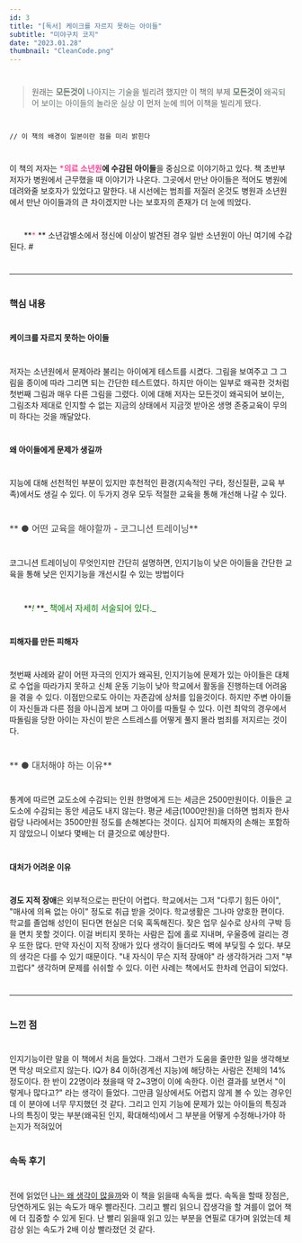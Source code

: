 ```yaml
---
id: 3
title: "[독서] 케이크를 자르지 못하는 아이들"
subtitle: "미야구치 코지"
date: "2023.01.28"
thumbnail: "CleanCode.png"
---
```

#
> 원래는 <span style="color:#62776c">**모든것이** 나아지는 기술</span>을 빌리려 했지만 이 책의 부제 <span style="color:#62776c">**모든것이** 왜곡되어 보이는 아이들의 놀라운 실상</span> 이 먼저 눈에 띄어 이책을 빌리게 됐다. 
#
```
// 이 책의 배경이 일본이란 점을 미리 밝힌다
```
#

이 책의 저자는 **<span style="color:#FF4499">*의료 소년원</span>에 수감된 아이들**을 중심으로 이야기하고 있다. 책 초반부 저자가 병원에서 근무했을 때 이야기가 나온다. 그곳에서 만난 아이들은 적어도 병원에 데려와줄 보호자가 있었다고 말한다. 내 시선에는 범죄를 저질러 온것도 병원과 소년원에서 만난 아이들과의 큰 차이겠지만 나는 보호자의 존재가 더 눈에 띄었다.
#
ㅤㅤ**<span style="color:#FF4499">*</span> ** 소년감별소에서 정신에 이상이 발견된 경우 일반 소년원이 아닌 여기에 수감된다.
#ㅤ

#
___
#
### 핵심 내용
#
**케이크를 자르지 못하는 아이들**
#
저자는 소년원에서 문제아라 불리는 아이에게 테스트를 시켰다. 그림을 보여주고 그 그림을 종이에 따라 그리면 되는 간단한 테스트였다. 하지만 아이는 일부로 왜곡한 것처럼 첫번째 그림과 매우 다른 그림을 그렸다. 이에 대해 저자는 모든것이 왜곡되어 보이는, 그림조차 제대로 인지할 수 없는 지금의 상태에서 지금껏 받아온 생명 존중교육이 무의미 하다는 것을 깨달았다.
#
**왜 아이들에게 문제가 생길까**
#
지능에 대해 선천적인 부분이 있지만 후천적인 환경(지속적인 구타, 정신질환, 교육 부족)에서도 생길 수 있다. 이 두가지 경우 모두 적절한 교육을 통해 개선해 나갈 수 있다. 
#
<span style="font-size:16px; color:#404040;">** ● 어떤 교육을 해야할까 - 코그니션 트레이닝**</span>
#
코그니션 트레이닝이 무엇인지만 간단히 설명하면, 인지기능이 낮은 아이들을 간단한 교육을 통해 낮은 인지기능을 개선시킬 수 있는 방법이다
#
ㅤㅤ**<span style="color:green;font-size:15px">_!_</span> **_ <span style="color:green;font-size:15px">책에서 자세히 
서술되어 있다._</span>

#
**피해자를 만든 피해자**
#

첫번째 사례와 같이 어떤 자극의 인지가 왜곡된, 인지기능에 문제가 있는 아이들은 대체로 수업을 따라가지 못하고 신체 운동 기능이 낮아 학교에서 활동을 진행하는데 어려움을 겪을 수 있다. 이점만으로도 아이는 자존감에 상처를 입을것이다. 하지만 주변 아이들이 자신들과 다른 점을 아니꼽게 보며 그 아이를 따돌릴 수 있다. 이런 최악의 경우에서 따돌림을 당한 아이는 자신이 받은 스트레스를 어떻게 풀지 몰라 범죄를 저지르는 것이다.  
#

<span style="font-size:16px;color:#404040;">** ● 대처해야 하는 이유**</span>
#

통계에 따르면 교도소에 수감되는 인원 한명에게 드는 세금은 2500만원이다. 이들은 교도소에 수감되는 동안 세금도 내지 않는다. 평균 세금(1000만원)을 더하면 범죄자 한사람당 나라에서는 3500만원 정도를 손해본다는 것이다. 심지어 피해자의 손해는 포함하지 않았으니 이보다 몇배는 더 클것으로 예상한다.
#

**대처가 어려운 이유**
#

**경도 지적 장애**은 외부적으로는 판단이 어렵다. 학교에서는 그저 "다루기 힘든 아이", "매사에 의욕 없는 아이" 정도로 취급 받을 것이다. 학교생활은 그나마 양호한 편이다. 학교를 졸업해 성인이 된다면 현실은 더욱 혹독해진다. 잦은 업무 실수로 상사의 구박 등을 면치 못할 것이다. 이걸 버티지 못하는 사람은 집에 홀로 지내며, 우울증에 걸리는 경우 또한 많다.  만약 자신이 지적 장애가 있다 생각이 들더라도 벽에 부딪힐 수 있다. 부모의 생각은 다를 수 있기 때문이다. "내 자식이 무슨 지적 장애야" 라 생각하거라 그저 "부끄럽다" 생각하며 문제를 쉬쉬할 수 있다. 이런 사례는 책에서도 한차례 언급이 되었다.
#
___

#
### 느낀 점
#
인지기능이란 말을 이 책에서 처음 들었다. 그래서 그런가 도움을 줄만한 일을 생각해보면 막상 떠오르지 않는다. IQ가 84 이하(경계선 지능)에 해당하는 사람은 전체의 14% 정도이다. 한 반이 22명이라 쳤을때 약 2~3명이 이에 속한다. 이런 결과를 보면서 "이렇게나 많다고?" 라는 생각이 들었다. 그만큼 일상에서도 어렵지 않게 볼 수 있는 경우인데 이 분야에 너무 무지했던 것 같다. 그리고 인지 기능에 문제가 있는 아이들의 특징과 나의 특징이 맞는 부분(왜곡된 인지, 확대해석)에서 그 부분을 어떻게 수정해나가야 하는지가 적혀있어 
#
### 속독 후기
#
전에 읽었던 [나는 왜 생각이 많을까](https://velog.io/@veluga/%EB%82%98%EB%8A%94-%EC%99%9C-%EC%83%9D%EA%B0%81%EC%9D%B4-%EB%A7%8E%EC%9D%84%EA%B9%8C-%EB%8F%85%ED%9B%84%EA%B0%90)와 이 책을 읽을때 속독을 썼다. 속독을 할때 장점은, 당연하게도 읽는 속도가 매우 빨라진다. 그리고 빨리 읽으니 잡생각을 할 겨를이 없어 책에 더 집중할 수 있게 된다. 난 빨리 읽을때 읽고 있는 부분을 연필로 대가며 읽었는데 체감상 읽는 속도가 2배 이상 빨라졌던 것 같다.
#
